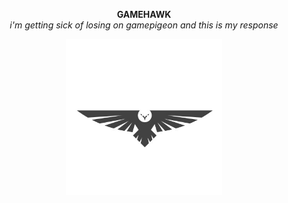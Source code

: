 <p align="center">
  <b>GAMEHAWK</b><br>
  <i>i'm getting sick of losing on gamepigeon and this is my response</i>
</p>

<p align="center">
  <img src="gamehawk-logo.png" alt="Logo" width="250" height="250">
</p>
